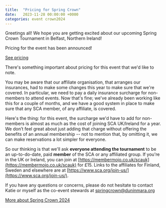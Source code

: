 ```yaml
---
title:  "Pricing for Spring Crown"
date:   2023-11-28 00:00:00 +0000
categories: event crown2024
---
```


Greetings all! We hope you are getting excited about our upcoming Spring Crown Tournament in Belfast, Northern Ireland!

Pricing for the event has been announced!

<div class="text-center m-3">
<a href="/events/2024/crown/" class="btn btn-primary text-center">See pricing</a>
</div>

There's something important about pricing for this event that we'd like to note.

You may be aware that our affiliate organisation, that arranges our insurances, had to make some changes this year to make sure that we're covered. In particular, we need to pay a daily insurance surcharge for non-members to attend events. Now that's fine; we've already been working like this for a couple of months, and we have a good system in place to make sure that any SCA member, of any affiliate, is covered.

Here's the thing: for this event, the surcharge we'd have to add for non-members is almost as much as the cost of joining SCA UK/Ireland for a year. We don’t feel great about just adding that charge without offering the benefits of an annual membership -- not to mention that, by omitting it, we can make reservations a lot simpler for everyone.

So our thinking is that we'll ask **everyone attending the tournament** to be an up-to-do-date, paid **member** of the SCA or any affiliated group. If you're in the UK or Ireland, you can join at [https://membermojo.co.uk/scauk](https://membermojo.co.uk/scauk) for £15. Links to the affiliates for Finland, Sweden and elsewhere are at [https://www.sca.org/join-us/](https://www.sca.org/join-us/).

If you have any questions or concerns, please do not hesitate to contact Katie or myself as the co-event stewards at [springcrown@duninmara.org](mailto:springcrown@duninmara.org)

<div class="text-center m-4">
<a href="/events/2024/crown/" class="btn btn-primary text-center">More about Spring Crown 2024</a>
</div>
